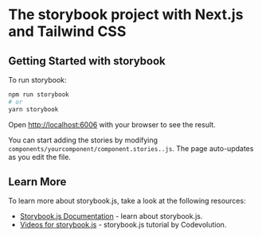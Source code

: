 # The storybook project with Next.js and Tailwind CSS

## Getting Started with storybook

To run storybook:

```bash
npm run storybook
# or
yarn storybook
```

Open [http://localhost:6006](http://localhost:6006) with your browser to see the result.

You can start adding the stories by modifying `components/yourcomponent/component.stories..js`. The page auto-updates as you edit the file.

## Learn More

To learn more about storybook.js, take a look at the following resources:

- [Storybook.js Documentation](https://storybook.js.org/) - learn about storybook.js.
- [Videos for storybook.js](https://www.youtube.com/watch?v=BySFuXgG-ow&list=PLC3y8-rFHvwhC-j3x3t9la8-GQJGViDQk) - storybook.js tutorial by Codevolution.

